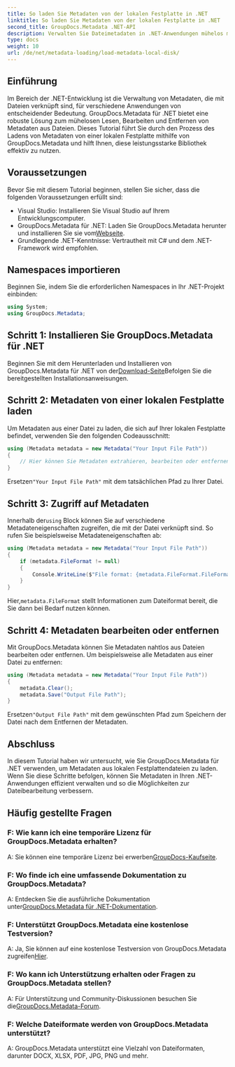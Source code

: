 ```yaml
---
title: So laden Sie Metadaten von der lokalen Festplatte in .NET
linktitle: So laden Sie Metadaten von der lokalen Festplatte in .NET
second_title: GroupDocs.Metadata .NET-API
description: Verwalten Sie Dateimetadaten in .NET-Anwendungen mühelos mit GroupDocs.Metadata für erweiterte Dateibearbeitungsfunktionen.
type: docs
weight: 10
url: /de/net/metadata-loading/load-metadata-local-disk/
---
```

## Einführung
Im Bereich der .NET-Entwicklung ist die Verwaltung von Metadaten, die mit Dateien verknüpft sind, für verschiedene Anwendungen von entscheidender Bedeutung. GroupDocs.Metadata für .NET bietet eine robuste Lösung zum mühelosen Lesen, Bearbeiten und Entfernen von Metadaten aus Dateien. Dieses Tutorial führt Sie durch den Prozess des Ladens von Metadaten von einer lokalen Festplatte mithilfe von GroupDocs.Metadata und hilft Ihnen, diese leistungsstarke Bibliothek effektiv zu nutzen.
## Voraussetzungen
Bevor Sie mit diesem Tutorial beginnen, stellen Sie sicher, dass die folgenden Voraussetzungen erfüllt sind:
- Visual Studio: Installieren Sie Visual Studio auf Ihrem Entwicklungscomputer.
-  GroupDocs.Metadata für .NET: Laden Sie GroupDocs.Metadata herunter und installieren Sie sie vom[Webseite](https://releases.groupdocs.com/metadata/net/).
- Grundlegende .NET-Kenntnisse: Vertrautheit mit C# und dem .NET-Framework wird empfohlen.

## Namespaces importieren
Beginnen Sie, indem Sie die erforderlichen Namespaces in Ihr .NET-Projekt einbinden:
```csharp
using System;
using GroupDocs.Metadata;
```
## Schritt 1: Installieren Sie GroupDocs.Metadata für .NET
 Beginnen Sie mit dem Herunterladen und Installieren von GroupDocs.Metadata für .NET von der[Download-Seite](https://releases.groupdocs.com/metadata/net/)Befolgen Sie die bereitgestellten Installationsanweisungen.
## Schritt 2: Metadaten von einer lokalen Festplatte laden
Um Metadaten aus einer Datei zu laden, die sich auf Ihrer lokalen Festplatte befindet, verwenden Sie den folgenden Codeausschnitt:
```csharp
using (Metadata metadata = new Metadata("Your Input File Path"))
{
    // Hier können Sie Metadaten extrahieren, bearbeiten oder entfernen
}
```
 Ersetzen`"Your Input File Path"` mit dem tatsächlichen Pfad zu Ihrer Datei.
## Schritt 3: Zugriff auf Metadaten
 Innerhalb der`using` Block können Sie auf verschiedene Metadateneigenschaften zugreifen, die mit der Datei verknüpft sind. So rufen Sie beispielsweise Metadateneigenschaften ab:
```csharp
using (Metadata metadata = new Metadata("Your Input File Path"))
{
    if (metadata.FileFormat != null)
    {
        Console.WriteLine($"File format: {metadata.FileFormat.FileFormatType}");
    }
}
```
 Hier,`metadata.FileFormat` stellt Informationen zum Dateiformat bereit, die Sie dann bei Bedarf nutzen können.
## Schritt 4: Metadaten bearbeiten oder entfernen
Mit GroupDocs.Metadata können Sie Metadaten nahtlos aus Dateien bearbeiten oder entfernen. Um beispielsweise alle Metadaten aus einer Datei zu entfernen:
```csharp
using (Metadata metadata = new Metadata("Your Input File Path"))
{
    metadata.Clear();
    metadata.Save("Output File Path");
}
```
 Ersetzen`"Output File Path"` mit dem gewünschten Pfad zum Speichern der Datei nach dem Entfernen der Metadaten.

## Abschluss
In diesem Tutorial haben wir untersucht, wie Sie GroupDocs.Metadata für .NET verwenden, um Metadaten aus lokalen Festplattendateien zu laden. Wenn Sie diese Schritte befolgen, können Sie Metadaten in Ihren .NET-Anwendungen effizient verwalten und so die Möglichkeiten zur Dateibearbeitung verbessern.

## Häufig gestellte Fragen
### F: Wie kann ich eine temporäre Lizenz für GroupDocs.Metadata erhalten?
 A: Sie können eine temporäre Lizenz bei erwerben[GroupDocs-Kaufseite](https://purchase.groupdocs.com/temporary-license/).
### F: Wo finde ich eine umfassende Dokumentation zu GroupDocs.Metadata?
 A: Entdecken Sie die ausführliche Dokumentation unter[GroupDocs.Metadata für .NET-Dokumentation](https://reference.groupdocs.com/metadata/net/).
### F: Unterstützt GroupDocs.Metadata eine kostenlose Testversion?
 A: Ja, Sie können auf eine kostenlose Testversion von GroupDocs.Metadata zugreifen[Hier](https://releases.groupdocs.com/).
### F: Wo kann ich Unterstützung erhalten oder Fragen zu GroupDocs.Metadata stellen?
 A: Für Unterstützung und Community-Diskussionen besuchen Sie die[GroupDocs.Metadata-Forum](https://forum.groupdocs.com/c/metadata/14).
### F: Welche Dateiformate werden von GroupDocs.Metadata unterstützt?
A: GroupDocs.Metadata unterstützt eine Vielzahl von Dateiformaten, darunter DOCX, XLSX, PDF, JPG, PNG und mehr.